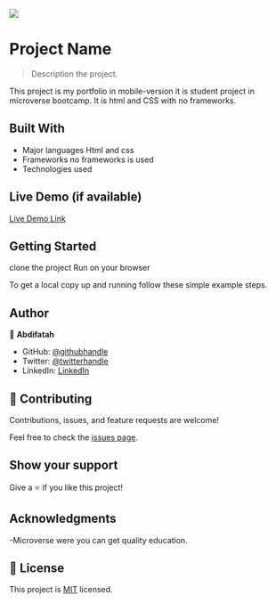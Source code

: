 ![](https://img.shields.io/badge/Microverse-blueviolet)

# Project Name

> Description the project.

This project is my portfolio in mobile-version it is student project
in microverse bootcamp. It is html and CSS with no frameworks.

## Built With

- Major languages
  Html and css
- Frameworks
  no frameworks is used
- Technologies used

## Live Demo (if available)

[Live Demo Link](https://livedemo.com)

## Getting Started

clone the project
Run on your browser

To get a local copy up and running follow these simple example steps.

## Author

👤 **Abdifatah**

- GitHub: [@githubhandle](https://github.com/githubhandle)
- Twitter: [@twitterhandle](https://twitter.com/twitterhandle)
- LinkedIn: [LinkedIn](https://linkedin.com/in/linkedinhandle)

## 🤝 Contributing

Contributions, issues, and feature requests are welcome!

Feel free to check the [issues page](../../issues/).

## Show your support

Give a ⭐️ if you like this project!

## Acknowledgments

-Microverse were you can get quality education.

## 📝 License

This project is [MIT](./LICENSE) licensed.
